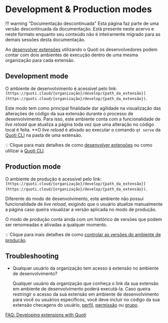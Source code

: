 # Development &  Production modes

!!! warning "Documentação descontinuada"
    Esta página faz parte de uma versão descontinuada da documentação. Está presente neste acervo e neste formato enquanto seu conteúdo não é inteiramente migrado para as demais sessões desta documentação.





Ao [desenvolver extensões](https://www.notion.so/Quoti-Extensions-d3af129ede05415fb370dee8587d758f?pvs=21) utilizando o Quoti os desenvolvedores podem contar com dois ambientes de execução dentro de uma mesma organização para cada extensão.

## Development mode

O ambiente de desenvolvimento é acessível pelo link: `[https://quoti.cloud/{organização}/develop/{path_da_extensão}](https://quoti.cloud/{organização}/develop/{path_da_extensão})`.

Este modo tem como principal finalidade dar agilidade na visualização das alterações de código da sua extensão durante o processo de desenvolvimento. Para isso, este ambiente conta com a funcionalidade de *live reload* que atualiza a página toda vez que uma alteração no código local é feita. **O *live reload* é ativado ao executar o comando `qt serve` da [Quoti CLI](Quoti%20CLI%2012e230f5cbd6471f92e10822e4db210c.md) na pasta de uma extensão.


💡 Clique para mais detalhes de como [desenvolver extensões](https://www.notion.so/Quoti-Extensions-d3af129ede05415fb370dee8587d758f?pvs=21) ou como utilizar a [Quoti CLI](Quoti%20CLI%2012e230f5cbd6471f92e10822e4db210c.md).



## Production mode

O ambiente de produção é acessível pelo link:`[https://quoti.cloud/{organização}/develop/{path_da_extensão}](https://quoti.cloud/{organização}/develop/{path_da_extensão})`.

Diferente do modo de desenvolvimento, este ambiente não possui funcionalidade de *live reload*, exigindo que o usuário atualize manualmente a página caso queira visualizar a versão aplicada no modo de produção.

O modo de produção conta ainda com um histórico de versões que podem ser renomeadas e ativadas a qualquer momento. 


💡 Clique para mais detalhes de como [controlar as versões do ambiente de produção](Versionamento%20de%20extenso%CC%83es%2094718b18bfb74830bc9f37326774dce3.md).



## Troubleshooting

- Qualquer usuário da organização tem acesso à extensão no ambiente de desenvolvimento?
    
    Qualquer usuário da organização que conheça o link da sua extensão em ambiente de desenvolvimento poderá executá-la. Caso queira restringir o acesso da sua extensão em ambiente de desenvolvimento para você ou usuários específicos, você deve incluir no código da sua extensão checagens do usuário, [perfil](../home.md), [permissão](ACLs%20&%20Roles%207b116e5c9d9a4fbf937ba3ad57f40da2.md) ou [grupo](../home.md).
    

[FAQ: Developing extensions with Quoti](Development%20&%20Production%20modes%20fa2447cbee4d454e958644a2362230a9/FAQ%20Developing%20extensions%20with%20Quoti%207156657ad2ee407491763905650af4ac.md)
